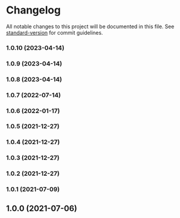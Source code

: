 # Changelog

All notable changes to this project will be documented in this file. See [standard-version](https://github.com/conventional-changelog/standard-version) for commit guidelines.

### 1.0.10 (2023-04-14)

### 1.0.9 (2023-04-14)

### 1.0.8 (2023-04-14)

### 1.0.7 (2022-07-14)

### 1.0.6 (2022-01-17)

### 1.0.5 (2021-12-27)

### 1.0.4 (2021-12-27)

### 1.0.3 (2021-12-27)

### 1.0.2 (2021-12-27)

### 1.0.1 (2021-07-09)

## 1.0.0 (2021-07-06)
